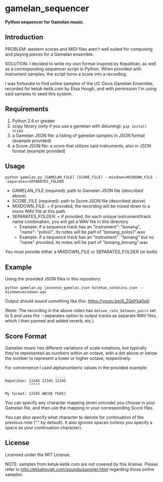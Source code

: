 # gamelan_sequencer

**Python sequencer for Gamelan music.**

## Introduction

PROBLEM: western scores and MIDI files aren't well suited for composing and playing pieces for a Gamelan ensemble.

SOLUTION: I decided to write my own format inspired by Kepatihan, as well as a corresponding sequencer script in Python.  When provided with instrument samples, the script turns a score into a recording.

I was fortunate to find online samples of the UC Davis Gamelan Ensemble, recorded for ketuk-ketik.com by Elisa Hough, and with permission I'm using said samples to seed this system.


## Requirements

1. Python 2.6 or greater
2. scipy library (only if you use a gamelan with detuning): `pip install scipy`
3. a Gamelan JSON file: a listing of gamelan samples in JSON format (example provided)
4. a Score JSON file: a score that utilizes said instruments, also in JSON format (example provided)

## Usage

`python gamelan.py [GAMELAN_FILE] [SCORE_FILE] --mixdown=MIXDOWN_FILE --separates=SEPARATES_FOLDER`

- GAMELAN_FILE (required): path to Gamelan JSON file (described above)
- SCORE_FILE (required): path to Score JSON file (described above)
- MIXDOWN_FILE: = if provided, the recording will be mixed down to a mono WAV file at this path
- SEPARATES_FOLDER: = if provided, for each unique instrument/track name combination, you will get a WAV file in this directory
  - Example: if a sequence track has an "instrument": "bonang", "name": "polos1", its notes will be part of "bonang_polos1".wav
  - Example: if a sequence track has an "instrument": "bonang" but no "name" provided, its notes will be part of "bonang_bonang".wav

You must provide either a MIXDOWN_FILE or SEPARATES_FOLDER (or both)

## Example

Using the provided JSON files in this repository:

`python gamelan.py javanese_gamelan.json kotekan_sonatina.json --mixdown=mixdown.wav`

Output should sound something like this: https://youtu.be/6_ZQaYkq0q0

(Note: The recording in the above video has `detune_rate_between_pairs` set to 5 and uses the --separates option to output tracks as separate WAV files, which I then panned and added reverb, etc.)

## Score Format

Gamelan music has different variations of scale notations, but typically they're represented as numbers within an octave, with a dot above or below the number to represent a lower or higher octave, respectively.

For convenience I used alphanumberic values in the provided example:

```
                       .....
Kepatihan: 12345 12345 12345
           ^^^^^

My format: 12345 ABCDE FGHIJ
```

You can specify any character mapping (even unicode) you choose in your Gamelan file, and then use the mapping in your corresponding Score files.

You can also specify what character to denote for continuation of the previous note ("." by default).  It also ignores spaces (unless you specify a space as your continuation character).

## License

Licensed under the MIT License.

NOTE: samples from ketuk-ketik.com are not covered by this license.  Please refer to http://elisahough.com/sounds/sampler.html regarding those online samples.

